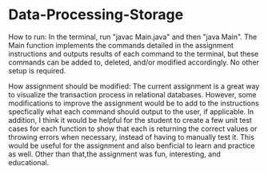 # Data-Processing-Storage

How to run: 
In the terminal, run "javac Main.java" and then "java Main". 
The Main function implements the commands detailed in the assignment instructions and outputs results of each command to the terminal, but these commands can be added to, deleted, and/or modified accordingly. 
No other setup is required. 

How assignment should be modified: 
The current assignment is a great way to visualize the transaction process in relational databases. However, some modifications to improve the assignment would be to add to the instructions specfically what each command should output to the user, if applicable. In addition, I think it would be helpful for the student to create a few unit test cases for each function to show that each is returning the correct values or throwing errors when necessary, instead of having to manually test it. This would be useful for the assignment and also benficial to learn and practice as well. Other than that,the assignment was fun, interesting, and educational. 

